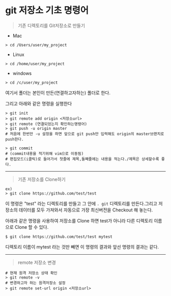 # git 저장소 기초 명령어

> 기존 디렉토리를 Git저장소로 만들기

- Mac

```
> cd /Users/user/my_project
```

- Linux

```
> cd /home/user/my_project
```

- windows

```
> cd /c/user/my_project
```



여기서 폴더는 본인이 만든(연결하고자하는) 폴더로 한다.

그리고 아래와 같은 명령을 실행한다

```
> git init
> git remote add origin <저장소url>
> git remote (연결되었는지 확인하는명령어)
> git push -u origin master
# 처음에 한번만 -u 설정을 하면 앞으로 git push만 입력해도 origin의 master브랜치로 push한다.

> git commit 
# (commit내용을 적기위해 vim으로 이동됨)
# 편집모드(i클릭)로 들어가서 첫줄에 제목,둘째줄에는 내용을 적는다./제목은 상세할수록 좋다.
```

---

> 기존 저장소를 Clone하기

```
ex)
> git clone https://github.com/test/test
```

이 명령은 "test" 라는 디렉토리를 만들고 그 안에 `. git` 디렉토리를 만든다.그리고 저장소의 데이터를 모두 가져와서 자동으로 가장 최신버전을 Checkout 해 놓는다.

아래과 같은 명령을 사용하여 저장소를 Clone 하면 test가 아니라 다른 디렉토리 이름으로 Clone 할 수 있다.

```
$ git clone https://github.com/test/test mytest

```

디렉토리 이름이 mytest 라는 것만 빼면 이 명령의 결과와 앞선 명령의 결과는 같다.

------

> remote 저장소 변경

```
# 현재 원격 저장소 상태 확인
> git remote -v
# 변경하고자 하는 원격저장소 설정
> git remote set-url origin <저장소url>
```


